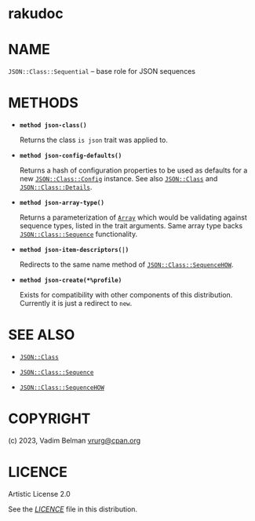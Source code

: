 rakudoc
=======

NAME
====

`JSON::Class::Sequential` – base role for JSON sequences

METHODS
=======

  * **`method json-class()`**

    Returns the class `is json` trait was applied to.

  * **`method json-config-defaults()`**

    Returns a hash of configuration properties to be used as defaults for a new [`JSON::Class::Config`](Config.md) instance. See also [`JSON::Class`](../Class.md) and [`JSON::Class::Details`](Details.md).

  * **`method json-array-type()`**

    Returns a parameterization of [`Array`](https://docs.raku.org/type/Array) which would be validating against sequence types, listed in the trait arguments. Same array type backs [`JSON::Class::Sequence`](Sequence.md) functionality.

  * **`method json-item-descriptors(|)`**

    Redirects to the same name method of [`JSON::Class::SequenceHOW`](SequenceHOW.md).

  * **`method json-create(*%profile)`**

    Exists for compatibility with other components of this distribution. Currently it is just a redirect to `new`.

SEE ALSO
========

  * [`JSON::Class`](../Class.md)

  * [`JSON::Class::Sequence`](Sequence.md)

  * [`JSON::Class::SequenceHOW`](SequenceHOW.md)

COPYRIGHT
=========

(c) 2023, Vadim Belman <vrurg@cpan.org>

LICENCE
=======

Artistic License 2.0

See the [*LICENCE*](../../../../LICENCE) file in this distribution.

